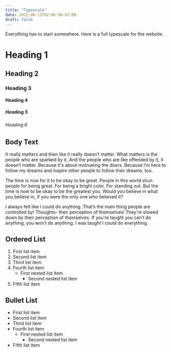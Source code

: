 ```yaml
---
title: "Typescale"
date: 2022-06-11T02:06:56-07:00
draft: false
---
```


Everything has to start somewhere. Here is a full typescale for the website.

# Heading 1
## Heading 2
### Heading 3
#### Heading 4
##### Heading 5
###### Heading 6

## Body Text

It really matters and then like it really doesn’t matter. What matters is the people who are sparked by it. And the people who are like offended by it, it doesn’t matter. Because it's about motivating the doers. Because I’m here to follow my dreams and inspire other people to follow their dreams, too.

The time is now for it to be okay to be great. People in this world shun people for being great. For being a bright color. For standing out. But the time is now to be okay to be the greatest you. Would you believe in what you believe in, if you were the only one who believed it?

I always felt like I could do anything. That’s the main thing people are controlled by! Thoughts- their perception of themselves! They're slowed down by their perception of themselves. If you're taught you can’t do anything, you won’t do anything. I was taught I could do everything.

## Ordered List

1. First list item
2. Second list item
3. Third list item
4. Fourth list item
    - First nested list item
        - Second nested list item
5. Fifth list item

## Bullet List

- First list item
- Second list item
- Third list item
- Fourth list item
    - First nested list item
        - Second nested list item
- Fifth list item